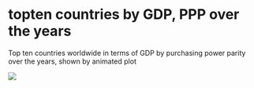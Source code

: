 # topten countries by GDP, PPP over the years

Top ten countries worldwide in terms of GDP by purchasing power parity over the years, shown by animated plot

![](https://github.com/sultanovf/topten/blob/main/pics/topten.gif?raw=true)
